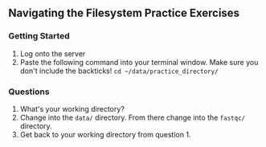 ## Navigating the Filesystem Practice Exercises

### Getting Started

1. Log onto the server
2. Paste the following command into your terminal window. Make sure you don't include the backticks! `cd ~/data/practice_directory/`

### Questions

1. What's your working directory?
2. Change into the `data/` directory. From there change into the `fastqc/` directory.
3. Get back to your working directory from question 1.